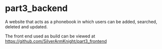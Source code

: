 # part3_backend
A website that acts as a phonebook in which users can be added, searched, deleted and updated.

The front end used as build can be viewed at https://github.com/SilverArmKnight/part3_frontend
